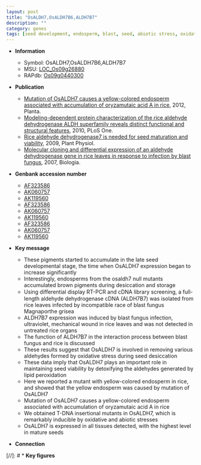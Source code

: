 ```yaml
---
layout: post
title: "OsALDH7,OsALDH7B6,ALDH7B7"
description: ""
category: genes
tags: [seed development, endosperm, blast, seed, abiotic stress, oxidative]
---
```


* **Information**  
    + Symbol: OsALDH7,OsALDH7B6,ALDH7B7  
    + MSU: [LOC_Os09g26880](http://rice.plantbiology.msu.edu/cgi-bin/ORF_infopage.cgi?orf=LOC_Os09g26880)  
    + RAPdb: [Os09g0440300](http://rapdb.dna.affrc.go.jp/viewer/gbrowse_details/irgsp1?name=Os09g0440300)  

* **Publication**  
    + [Mutation of OsALDH7 causes a yellow-colored endosperm associated with accumulation of oryzamutaic acid A in rice](http://www.ncbi.nlm.nih.gov/pubmed?term=Mutation+of+OsALDH7+causes+a+yellow-colored+endosperm+associated+with+accumulation+of+oryzamutaic+acid+A+in+rice%5BTitle%5D), 2012, Planta.
    + [Modeling-dependent protein characterization of the rice aldehyde dehydrogenase ALDH superfamily reveals distinct functional and structural features](http://www.ncbi.nlm.nih.gov/pubmed?term=Modeling-dependent+protein+characterization+of+the+rice+aldehyde+dehydrogenase+ALDH+superfamily+reveals+distinct+functional+and+structural+features%5BTitle%5D), 2010, PLoS One.
    + [Rice aldehyde dehydrogenase7 is needed for seed maturation and viability](http://www.ncbi.nlm.nih.gov/pubmed?term=Rice+aldehyde+dehydrogenase7+is+needed+for+seed+maturation+and+viability%5BTitle%5D), 2009, Plant Physiol.
    + [Molecular cloning and differential expression of an aldehyde dehydrogenase gene in rice leaves in response to infection by blast fungus](http://www.ncbi.nlm.nih.gov/pubmed?term=Molecular+cloning+and+differential+expression+of+an+aldehyde+dehydrogenase+gene+in+rice+leaves+in+response+to+infection+by+blast+fungus%5BTitle%5D), 2007, Biologia.

* **Genbank accession number**  
    + [AF323586](http://www.ncbi.nlm.nih.gov/nuccore/AF323586)
    + [AK060757](http://www.ncbi.nlm.nih.gov/nuccore/AK060757)
    + [AK119560](http://www.ncbi.nlm.nih.gov/nuccore/AK119560)
    + [AF323586](http://www.ncbi.nlm.nih.gov/nuccore/AF323586)
    + [AK060757](http://www.ncbi.nlm.nih.gov/nuccore/AK060757)
    + [AK119560](http://www.ncbi.nlm.nih.gov/nuccore/AK119560)
    + [AF323586](http://www.ncbi.nlm.nih.gov/nuccore/AF323586)
    + [AK060757](http://www.ncbi.nlm.nih.gov/nuccore/AK060757)
    + [AK119560](http://www.ncbi.nlm.nih.gov/nuccore/AK119560)

* **Key message**  
    + These pigments started to accumulate in the late seed developmental stage, the time when OsALDH7 expression began to increase significantly
    + Interestingly, endosperms from the osaldh7 null mutants accumulated brown pigments during desiccation and storage
    + Using diﬀerential display RT-PCR and cDNA library screening, a full-length aldehyde dehydrogenase cDNA (ALDH7B7) was isolated from rice leaves infected by incompatible race of blast fungus Magnaporthe grisea
    + ALDH7B7 expression was induced by blast fungus infection, ultraviolet, mechanical wound in rice leaves and was not detected in untreated rice organs
    + The function of ALDH7B7 in the interaction process between blast fungus and rice is discussed
    + These results suggest that OsALDH7 is involved in removing various aldehydes formed by oxidative stress during seed desiccation
    + These data imply that OsALDH7 plays an important role in maintaining seed viability by detoxifying the aldehydes generated by lipid peroxidation
    + Here we reported a mutant with yellow-colored endosperm in rice, and showed that the yellow endosperm was caused by mutation of OsALDH7
    + Mutation of OsALDH7 causes a yellow-colored endosperm associated with accumulation of oryzamutaic acid A in rice
    + We obtained T-DNA insertional mutants in OsALDH7, which is remarkably inducible by oxidative and abiotic stresses
    + OsALDH7 is expressed in all tissues detected, with the highest level in mature seeds

* **Connection**  

[//]: # * **Key figures**  



